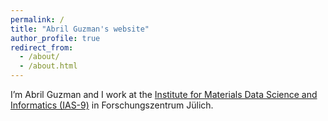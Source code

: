 ```yaml
---
permalink: /
title: "Abril Guzman's website"
author_profile: true
redirect_from: 
  - /about/
  - /about.html
---
```


I’m Abril Guzman and I work at the [Institute for Materials Data Science and Informatics (IAS-9)](https://www.fz-juelich.de/en/ias/ias-9) in Forschungszentrum Jülich.